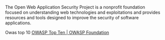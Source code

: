 The Open Web Application Security Project is a nonprofit foundation focused on understanding web technologies and exploitations and provides resources and tools designed to improve the security of software applications.

Owas top 10 
[OWASP Top Ten | OWASP Foundation](https://owasp.org/www-project-top-ten/)